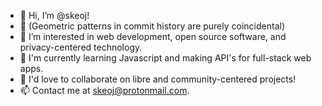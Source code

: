 - 👋 Hi, I’m @skeoj!
- 🧱 (Geometric patterns in commit history are purely coincidental)
- 👀 I’m interested in web development, open source software, and privacy-centered technology.
- 🌱 I'm currently learning Javascript and making API's for full-stack web apps.
- 💞️ I'd love to collaborate on libre and community-centered projects!
- 📫 Contact me at skeoj@protonmail.com.

<!---
skojr/skojr is a ✨ special ✨ repository because its `README.md` (this file) appears on your GitHub profile.
You can click the Preview link to take a look at your changes.
--->
